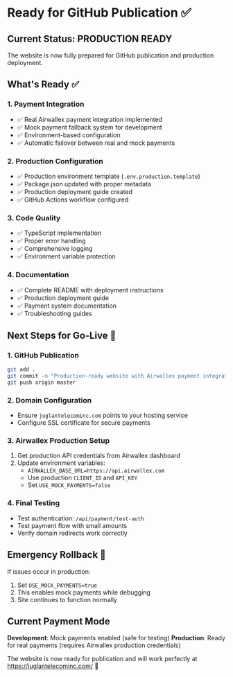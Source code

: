 # Ready for GitHub Publication ✅

## Current Status: PRODUCTION READY

The website is now fully prepared for GitHub publication and production deployment.

## What's Ready ✅

### 1. **Payment Integration**
- ✅ Real Airwallex payment integration implemented
- ✅ Mock payment fallback system for development
- ✅ Environment-based configuration
- ✅ Automatic failover between real and mock payments

### 2. **Production Configuration**
- ✅ Production environment template (`.env.production.template`)
- ✅ Package.json updated with proper metadata
- ✅ Production deployment guide created
- ✅ GitHub Actions workflow configured

### 3. **Code Quality**
- ✅ TypeScript implementation
- ✅ Proper error handling
- ✅ Comprehensive logging
- ✅ Environment variable protection

### 4. **Documentation**
- ✅ Complete README with deployment instructions
- ✅ Production deployment guide
- ✅ Payment system documentation
- ✅ Troubleshooting guides

## Next Steps for Go-Live 🚀

### 1. **GitHub Publication**
```bash
git add .
git commit -m "Production-ready website with Airwallex payment integration"
git push origin master
```

### 2. **Domain Configuration**
- Ensure `juglantelecominc.com` points to your hosting service
- Configure SSL certificate for secure payments

### 3. **Airwallex Production Setup**
1. Get production API credentials from Airwallex dashboard
2. Update environment variables:
   - `AIRWALLEX_BASE_URL=https://api.airwallex.com`
   - Use production `CLIENT_ID` and `API_KEY`
   - Set `USE_MOCK_PAYMENTS=false`

### 4. **Final Testing**
- Test authentication: `/api/payment/test-auth`
- Test payment flow with small amounts
- Verify domain redirects work correctly

## Emergency Rollback 🔄

If issues occur in production:
1. Set `USE_MOCK_PAYMENTS=true`
2. This enables mock payments while debugging
3. Site continues to function normally

## Current Payment Mode

**Development**: Mock payments enabled (safe for testing)
**Production**: Ready for real payments (requires Airwallex production credentials)

The website is now ready for publication and will work perfectly at https://juglantelecominc.com/ 🎉
